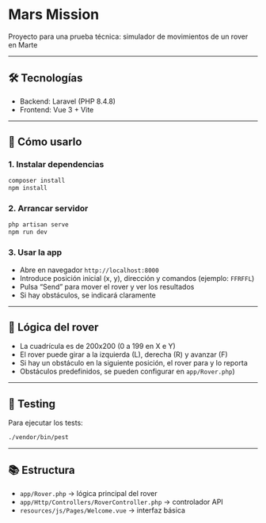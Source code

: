 # Mars Mission

Proyecto para una prueba técnica: simulador de movimientos de un rover en Marte

---

## 🛠️ Tecnologías

- Backend: Laravel (PHP 8.4.8)
- Frontend: Vue 3 + Vite

---

## 🚀 Cómo usarlo

### 1. Instalar dependencias

```bash
composer install
npm install
```

### 2. Arrancar servidor

```bash
php artisan serve
npm run dev
```

### 3. Usar la app

- Abre en navegador `http://localhost:8000`
- Introduce posición inicial (x, y), dirección y comandos (ejemplo: `FFRFFL`)
- Pulsa “Send” para mover el rover y ver los resultados
- Si hay obstáculos, se indicará claramente

---

## 🧠 Lógica del rover

- La cuadrícula es de 200x200 (0 a 199 en X e Y)
- El rover puede girar a la izquierda (L), derecha (R) y avanzar (F)
- Si hay un obstáculo en la siguiente posición, el rover para y lo reporta
- Obstáculos predefinidos, se pueden configurar en `app/Rover.php`)

---

## 🧪 Testing

Para ejecutar los tests:

```bash
./vendor/bin/pest
```

---

## 📚 Estructura

- `app/Rover.php` → lógica principal del rover
- `app/Http/Controllers/RoverController.php` → controlador API
- `resources/js/Pages/Welcome.vue` → interfaz básica
